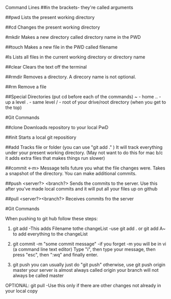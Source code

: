 Command Lines
##in the brackets- they're called arguments

##pwd
Lists the present working directory

##cd <directoryname>
Changes the present working directory

#mkdir
Makes a new directory called directory name in the PWD

##touch <filename>
Makes a new file in the PWD called filename

#ls <direcotryname opitonal>
Lists all files in the current working directory or directory name

##clear
Clears the text off the terminal

##rmdir <directoryname>
Removes a directory. A direcory name is not optional.

##rm <filename>
Remove a file

##Special Directories (put cd before each of the commands)
~ - home
.. - up a level
. - same level
/ - root of your drive/root directory (when you get to the top)

#Git Commands

##clone <repoUrl>
Downloads repository to your local PwD

##init
Starts a local git repositiory

##add <files>
Tracks file or folder (you can use "git add ." ) It will track everything under your present working directory. (May not want to do this for mac b/c it adds extra files that makes things run slower)

##commit <-m> <message>
Message tells future you what the file changes were. Takes a snapshot of the directory. You can make additional commits. 

##push <server?> <branch?>
Sends the commits to the server. Use this after you've made local commits and it will put all your files up on github

##pull <server?><branch?>
Receives commits fro the server

#Git Commands

When pushing to git hub follow these steps:

1. git add <filename>
    -This adds Filename tothe changeList
    -use git add . or git add A~ to add everything to the changeList

2. git commit -m "some commit message"
    -if you forget -m you will be in vi (a command line text editor)
    Type "i", then type your message, then press "esc", then ":wq" and finally enter.

3. git push <server><branch>
    you can usually just do "git push"
    otherwise, use git push origin master
    your server is almost always called origin
    your branch will not always be called master

OPTIONAL: git pull
    -Use this only if there are other changes not already in your local copy
    






